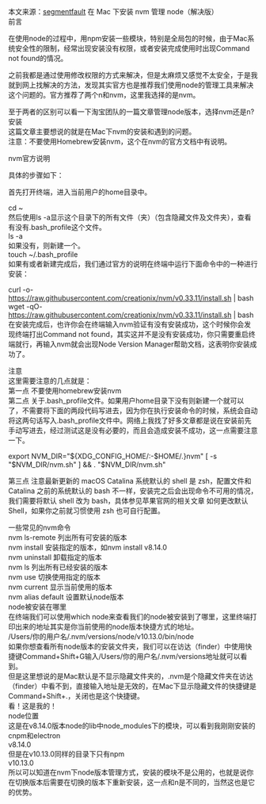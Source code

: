 本文来源：[segmentfault](https://segmentfault.com/a/1190000017391932)
在 Mac 下安装 nvm 管理 node（解决版）  
前言   

在使用node的过程中，用npm安装一些模块，特别是全局包的时候，由于Mac系统安全性的限制，经常出现安装没有权限，或者安装完成使用时出现Command not found的情况。

之前我都是通过使用修改权限的方式来解决，但是太麻烦又感觉不太安全，于是我就到网上找解决的方法，发现其实官方也是推荐我们使用node的管理工具来解决这个问题的。官方推荐了两个n和nvm，这里我选择的是nvm。

至于两者的区别可以看一下淘宝团队的一篇文章管理node版本，选择nvm还是n?   
安装   
这篇文章主要想说的就是在Mac下nvm的安装和遇到的问题。   
注意：不要使用Homebrew安装nvm，这个在nvm的官方文档中有说明。

nvm官方说明    

具体的步骤如下：   

首先打开终端，进入当前用户的home目录中。

  cd ~   
然后使用ls -a显示这个目录下的所有文件（夹）（包含隐藏文件及文件夹），查看有没有.bash_profile这个文件。   
  ls -a   
如果没有，则新建一个。   
  touch ~/.bash_profile   
如果有或者新建完成后，我们通过官方的说明在终端中运行下面命令中的一种进行安装：

  curl -o- https://raw.githubusercontent.com/creationix/nvm/v0.33.11/install.sh | bash   
  wget -qO- https://raw.githubusercontent.com/creationix/nvm/v0.33.11/install.sh | bash   
在安装完成后，也许你会在终端输入nvm验证有没有安装成功，这个时候你会发现终端打出Command not found，其实这并不是没有安装成功，你只需要重启终端就行，再输入nvm就会出现Node Version Manager帮助文档，这表明你安装成功了。

注意   
这里需要注意的几点就是：   
第一点 不要使用homebrew安装nvm   
第二点 关于.bash_profile文件。如果用户home目录下没有则新建一个就可以了，不需要将下面的两段代码写进去，因为你在执行安装命令的时候，系统会自动将这两句话写入.bash_profile文件中。网络上我找了好多文章都是说在安装前先手动写进去，经过测试这是没有必要的，而且会造成安装不成功，这一点需要注意一下。

  export NVM_DIR="${XDG_CONFIG_HOME/:-$HOME/.}nvm"   
  [ -s "$NVM_DIR/nvm.sh" ] && \. "$NVM_DIR/nvm.sh"   
  
第三点 注意最新更新的 macOS Catalina 系统默认的 shell 是 zsh，配置文件和 Catalina 之前的系统默认的 bash 不一样，安装完之后会出现命令不可用的情况，我们需要将默认 shell 改为 bash，具体参见苹果官网的相关文章 如何更改默认 Shell，如果你之前就习惯使用 zsh 也可自行配置。 

一些常见的nvm命令   
nvm ls-remote 列出所有可安装的版本   
nvm install <version> 安装指定的版本，如nvm install v8.14.0   
nvm uninstall <version> 卸载指定的版本  
nvm ls 列出所有已经安装的版本   
nvm use <version> 切换使用指定的版本   
nvm current 显示当前使用的版本  
nvm alias default <version> 设置默认node版本   
node被安装在哪里   
在终端我们可以使用which node来查看我们的node被安装到了哪里，这里终端打印出来的地址其实是你当前使用的node版本快捷方式的地址。   
/Users/你的用户名/.nvm/versions/node/v10.13.0/bin/node   
如果你想查看所有node版本的安装文件夹，我们可以在访达（finder）中使用快捷键Command+Shift+G输入/Users/你的用户名/.nvm/versions地址就可以看到。   
但是这里想说的是Mac默认是不显示隐藏文件夹的，.nvm是个隐藏文件夹在访达（finder）中看不到，直接输入地址是无效的，在Mac下显示隐藏文件的快捷键是Command+Shift+.，关闭也是这个快捷键。   
看！这是我的！   
node位置   
这是在v8.14.0版本node的lib中node_modules下的模块，可以看到我刚刚安装的cnpm和electron   
v8.14.0   
但是在v10.13.0同样的目录下只有npm   
v10.13.0  
所以可以知道在nvm下node版本管理方式，安装的模块不是公用的，也就是说你在切换版本后需要在切换的版本下重新安装，这一点和n是不同的，当然这也是它的优势。   
